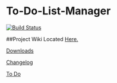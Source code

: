 To-Do-List-Manager
==================
[![Build Status](https://travis-ci.org/computerfr33k/To-Do-List-Manager.png?branch=master)](https://travis-ci.org/computerfr33k/To-Do-List-Manager)

##Project Wiki Located [Here.](http://to-do-list-manager.computerfr33k.com/)

[Downloads](http://www.to-do-list-manager.computerfr33k.com/index.php?title=Downloads)

[Changelog](http://www.to-do-list-manager.computerfr33k.com/index.php?title=Changelog)

[To Do](http://www.to-do-list-manager.computerfr33k.com/index.php?title=ToDo)

